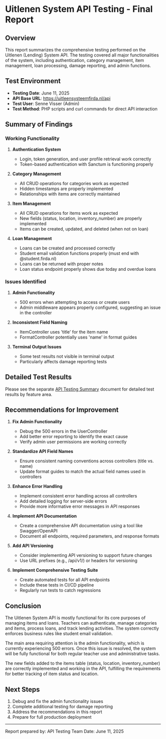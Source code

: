 # Uitlenen System API Testing - Final Report

## Overview

This report summarizes the comprehensive testing performed on the Uitlenen (Lending) System API. The testing covered all major functionalities of the system, including authentication, category management, item management, loan processing, damage reporting, and admin functions.

## Test Environment

- **Testing Date**: June 11, 2025
- **API Base URL**: https://uitleensysteemfirda.nl/api
- **Test User**: Senne Visser (Admin)
- **Test Method**: PHP scripts and curl commands for direct API interaction

## Summary of Findings

### Working Functionality

1. **Authentication System**
   - Login, token generation, and user profile retrieval work correctly
   - Token-based authentication with Sanctum is functioning properly

2. **Category Management**
   - All CRUD operations for categories work as expected
   - Hidden timestamps are properly implemented
   - Relationships with items are correctly maintained

3. **Item Management**
   - All CRUD operations for items work as expected
   - New fields (status, location, inventory_number) are properly implemented
   - Items can be created, updated, and deleted (when not on loan)

4. **Loan Management**
   - Loans can be created and processed correctly
   - Student email validation functions properly (must end with @student.firda.nl)
   - Loans can be returned with proper notes
   - Loan status endpoint properly shows due today and overdue loans

### Issues Identified

1. **Admin Functionality**
   - 500 errors when attempting to access or create users
   - Admin middleware appears properly configured, suggesting an issue in the controller

2. **Inconsistent Field Naming**
   - ItemController uses 'title' for the item name
   - FormatController potentially uses 'name' in format guides

3. **Terminal Output Issues**
   - Some test results not visible in terminal output
   - Particularly affects damage reporting tests

## Detailed Test Results

Please see the separate [API Testing Summary](api_testing_summary.md) document for detailed test results by feature area.

## Recommendations for Improvement

1. **Fix Admin Functionality**
   - Debug the 500 errors in the UserController
   - Add better error reporting to identify the exact cause
   - Verify admin user permissions are working correctly

2. **Standardize API Field Names**
   - Ensure consistent naming conventions across controllers (title vs. name)
   - Update format guides to match the actual field names used in controllers

3. **Enhance Error Handling**
   - Implement consistent error handling across all controllers
   - Add detailed logging for server-side errors
   - Provide more informative error messages in API responses

4. **Implement API Documentation**
   - Create a comprehensive API documentation using a tool like Swagger/OpenAPI
   - Document all endpoints, required parameters, and response formats

5. **Add API Versioning**
   - Consider implementing API versioning to support future changes
   - Use URL prefixes (e.g., /api/v1/) or headers for versioning

6. **Implement Comprehensive Testing Suite**
   - Create automated tests for all API endpoints
   - Include these tests in CI/CD pipeline
   - Regularly run tests to catch regressions

## Conclusion

The Uitlenen System API is mostly functional for its core purposes of managing items and loans. Teachers can authenticate, manage categories and items, process loans, and track lending activities. The system correctly enforces business rules like student email validation.

The main area requiring attention is the admin functionality, which is currently experiencing 500 errors. Once this issue is resolved, the system will be fully functional for both regular teacher use and administrative tasks.

The new fields added to the items table (status, location, inventory_number) are correctly implemented and working in the API, fulfilling the requirements for better tracking of item status and location.

## Next Steps

1. Debug and fix the admin functionality issues
2. Complete additional testing for damage reporting
3. Address the recommendations in this report
4. Prepare for full production deployment

---

Report prepared by: API Testing Team
Date: June 11, 2025
